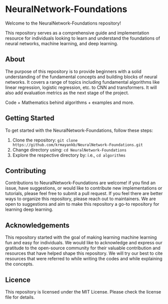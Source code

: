 # NeuralNetwork-Foundations
Welcome to the NeuralNetwork-Foundations repository! 

This repository serves as a comprehensive guide and implementation resource for individuals looking to learn and understand the foundations of neural networks, machine learning, and deep learning. 

## About

The purpose of this repository is to provide beginners with a solid understanding of the fundamental concepts and building blocks of neural networks. It covers a range of topics including fundamental algorithms like linear regression, logistic regression, etc. to CNN and transformers. It will also add evaluation metrics as the next stage of the project. 

Code + Mathematics behind algorithms + examples and more. 

## Getting Started 
To get started with the NeuralNetwork-Foundations, follow these steps: 
1. Clone the repository: `git clone https://github.com/krmayankb/NeuralNetwork-Foundations.git`
2. Change directory using: `cd NeuralNetwork-Foundations`
3. Explore the respective directory by: i.e., `cd algorithms`

## Contributing
Contributions to NeuralNetwork-Foundations are welcome! if you find an issue, have suggestions, or would like to contribute new implementations or tutorials, please feel free to submit a pull request. If you feel there are better ways to organize this repository, please reach out to maintainers. We are open to suggestions and aim to make this repository a go-to repository for learning deep learning.  

## Acknowledgements 
This repository started with the goal of making learning machine learning fun and easy for individuals. We would like to acknowledge and express our gratitude to the open-source community for their valuable contribution and resources that have helped shape this repository. We will try our best to cite resources that were referred to while writing the codes and while explaining the concepts. 

## Licence 
This repository is licensed under the MIT License. Please check the license file for details. 

